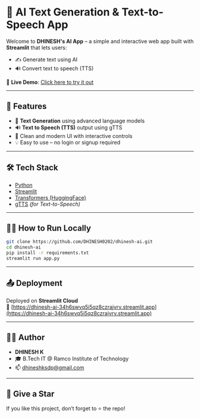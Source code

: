 
# 🧠 AI Text Generation & Text-to-Speech App

Welcome to **DHINESH's AI App** – a simple and interactive web app built with **Streamlit** that lets users:
- ✍️ Generate text using AI
- 🔊 Convert text to speech (TTS)

🔗 **Live Demo**: [Click here to try it out](https://dhinesh-ai-34h6svwq5i5qz8czrajvrv.streamlit.app/)

---

## 🚀 Features

- 📝 **Text Generation** using advanced language models
- 🔊 **Text to Speech (TTS)** output using gTTS
- 🎨 Clean and modern UI with interactive controls
- 💡 Easy to use – no login or signup required

---

## 🛠️ Tech Stack

- [Python](https://www.python.org/)
- [Streamlit](https://streamlit.io/)
- [Transformers (HuggingFace)](https://huggingface.co/)
- [gTTS](https://pypi.org/project/gTTS/) *(for Text-to-Speech)*

---

## 🧑‍💻 How to Run Locally

```bash
git clone https://github.com/DHINESH0202/dhinesh-ai.git
cd dhinesh-ai
pip install -r requirements.txt
streamlit run app.py
```

---

## 📤 Deployment

Deployed on **Streamlit Cloud**  
🔗 [https://dhinesh-ai-34h6swvq5i5qz8czrajvrv.streamlit.app](https://dhinesh-ai-34h6swvq5i5qz8czrajvrv.streamlit.app)

---

## 🙋‍♂️ Author

- **DHINESH K**
- 🎓 B.Tech IT @ Ramco Institute of Technology
- 📫 dhineshksdp@gmail.com

---

## 🌟 Give a Star

If you like this project, don’t forget to ⭐ the repo!
